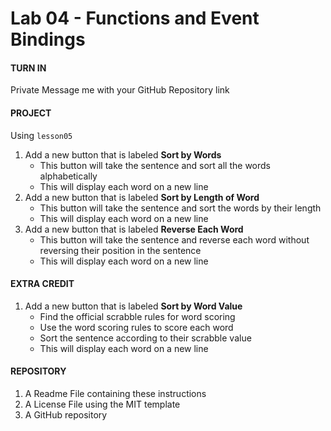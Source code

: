 # Lab 04 - Functions and Event Bindings

#### TURN IN
Private Message me with your GitHub Repository link

#### PROJECT
Using `lesson05`
1. Add a new button that is labeled **Sort by Words**
   * This button will take the sentence and sort all the words alphabetically
   * This will display each word on a new line
2. Add a new button that is labeled **Sort by Length of Word**
   * This button will take the sentence and sort the words by their length
   * This will display each word on a new line
3. Add a new button that is labeled **Reverse Each Word**
   * This button will take the sentence and reverse each word without reversing their position in the sentence
   * This will display each word on a new line

#### EXTRA CREDIT
1. Add a new button that is labeled **Sort by Word Value**
   * Find the official scrabble rules for word scoring
   * Use the word scoring rules to score each word
   * Sort the sentence according to their scrabble value
   * This will display each word on a new line

#### REPOSITORY
1. A Readme File containing these instructions
2. A License File using the MIT template
3. A GitHub repository